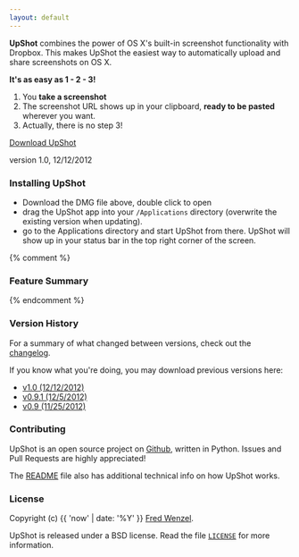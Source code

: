 ```yaml
---
layout: default
---
```


**UpShot** combines the power of OS X's built-in screenshot functionality with Dropbox. This makes UpShot the easiest way to automatically upload and share screenshots on OS X.

**It's as easy as 1 - 2 - 3!**

1. You **take a screenshot**
2. The screenshot URL shows up in your clipboard, **ready to be pasted** wherever you want.
3. Actually, there is no step 3!

<div id="dlbutton">
<a href="#" class="button">Download UpShot</a>
<p>version 1.0, 12/12/2012</p>
</div>

### Installing UpShot
* Download the DMG file above, double click to open
* drag the UpShot app into your ``/Applications`` directory (overwrite the existing version when updating).
* go to the Applications directory and start UpShot from there. UpShot will show up in your status bar in the top right corner of the screen.

{% comment %}
### Feature Summary
{% endcomment %}

### Version History
For a summary of what changed between versions, check out the [changelog][changelog].

If you know what you're doing, you may download previous versions here:

* [v1.0 (12/12/2012)][1.0]
* [v0.9.1 (12/5/2012)][0.9.1]
* [v0.9 (11/25/2012)][0.9]

[changelog]: https://github.com/fwenzel/upshot/blob/master/CHANGELOG.md
[1.0]: #
[0.9.1]: http://dl.upshot.it/UpShot-0.9.1.dmg
[0.9]: http://dl.upshot.it/UpShot-0.9.dmg

### Contributing

UpShot is an open source project on [Github][upshot-gh], written in Python. Issues and Pull Requests are highly appreciated!

The [README][readme] file also has additional technical info on how UpShot works.

[upshot-gh]: https://github.com/fwenzel/upshot/
[readme]: https://github.com/fwenzel/upshot#readme

### License
Copyright (c) {{ 'now' | date: '%Y' }} [Fred Wenzel](http://fredericiana.com).

UpShot is released under a BSD license. Read the file [``LICENSE``][license] for more information.

[license]: https://github.com/fwenzel/upshot/blob/master/LICENSE
